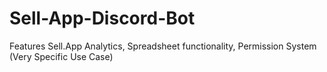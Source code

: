 # Sell-App-Discord-Bot
Features Sell.App Analytics, Spreadsheet functionality, Permission System (Very Specific Use Case)


